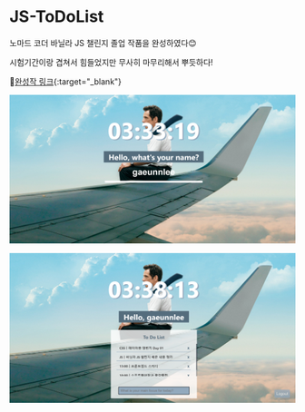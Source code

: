 # JS-ToDoList

노마드 코더 바닐라 JS 챌린지 졸업 작품을 완성하였다😊

시험기간이랑 겹쳐서 힘들었지만 무사히 마무리해서 뿌듯하다!

💙[완성작 링크](https://gaeunnlee.github.io/JS-ToDoList/){:target="_blank"} 

![result01](./result-01.png)

![result02](./result-02.png)
